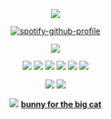 <div id="header" align="center">

![](https://64.media.tumblr.com/e803877fb657f1e68d187864db25cd15/215cf8b0e7f43249-62/s1280x1920/3092ac423c151efc8557f8443ee8aa113bf3b7c7.gifv)


[![spotify-github-profile](https://spotify-github-profile.kittinanx.com/api/view?uid=31vqck2xnl327xecntooe7ptxtrq&cover_image=true&theme=novatorem&show_offline=false&background_color=121212&interchange=true&bar_color=ff0000&bar_color_cover=false)](https://spotify-github-profile.kittinanx.com/api/view?uid=31vqck2xnl327xecntooe7ptxtrq&redirect=true)

![](https://64.media.tumblr.com/e75901fa8329abe456f3c73cbe1a36ac/147e422eed2ecc0d-e5/s250x400/0f1d358fccf192bbe34caae60ecb2a8737eb0b13.gifv)

![](https://64.media.tumblr.com/17f46c31faf9154e2dc4f9cc7a52433f/5ffe864cc72d3596-e5/s100x200/0154f18aa51361ff54a5db73005887128ceafa85.gifv) ![](https://64.media.tumblr.com/8fcc5763a5dbf0e5ca939da98285b34e/5ffe864cc72d3596-78/s250x400/b84f608c912b60898ac706b833531adb2b8621c3.pnj) ![](https://64.media.tumblr.com/10a37fcb0f1aa255ff52a5f05442b9a5/b08a7d822e18cbed-cd/s100x200/47798af96aa02976623ba898cc2edc1c6c20ec85.pnj) ![](https://64.media.tumblr.com/17ec318719003afacc59ba8bc51a599a/b08a7d822e18cbed-be/s100x200/b47ef3113a5670cb9e3f5892a717200929ec3417.gifv) ![](https://64.media.tumblr.com/b28c464dfcede41310c8991b1ba61fba/b08a7d822e18cbed-8b/s250x400/6b7c45acd05b7d13f5c41fb671e653eb14d55b61.gifv) ![](https://64.media.tumblr.com/c02d96c4eb94311fd7f5288f0923e494/1344d672e2b2c2ad-22/s100x200/048d5ae88dcfe12d7801cd5743034b3de5ec59ba.gifv)

![](https://64.media.tumblr.com/4edba2d9d105f7afae27739cf85a54fc/8574ac30b86e31bd-8d/s250x400/f6f7a3634142430eb2a7c118a71999fad642a971.gifv) ![](https://64.media.tumblr.com/cf4406c9a1defeb2d766f9ebe7028408/65ab56dd16d6c002-8f/s100x200/80dd5ed55e5406a9315951959ec2d6d89cae7f97.gifv)

![](https://64.media.tumblr.com/354063e3ef7eee7137a9366079138db4/4309b18b7b95e021-23/s1280x1920/de081e012666f8e37cca27cb555eb78616985c4b.pnj)
[**bunny for the big cat**](https://github.com/gear4delts)

